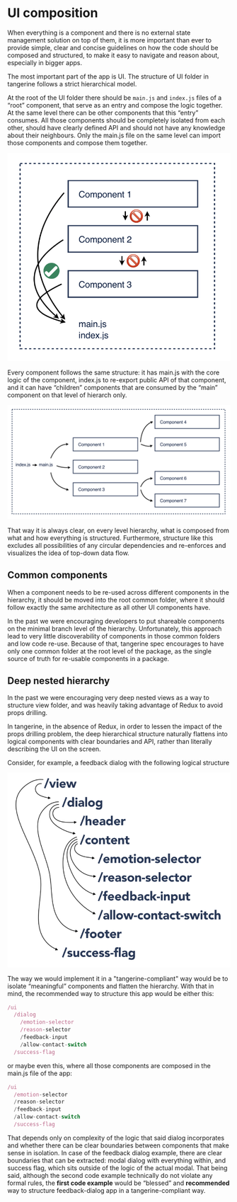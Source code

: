 # UI composition

When everything is a component and there is no external state management solution on top of them, it
is more important than ever to provide simple, clear and concise guidelines on how the code should
be composed and structured, to make it easy to navigate and reason about, especially in bigger apps.

The most important part of the app is UI. The structure of UI folder in tangerine follows a strict
hierarchical model.

At the root of the UI folder there should be `main.js` and `index.js` files of a “root” component,
that serve as an entry and compose the logic together. At the same level there can be other
components that this “entry” consumes. All those components should be completely isolated from each
other, should have clearly defined API and should not have any knowledge about their neighbours.
Only the main.js file on the same level can import those components and compose them together.

![UI composition-simple example](assets/ui-composition.png)

Every component follows the same structure: it has main.js with the core logic of the component,
index.js to re-export public API of that component, and it can have “children” components that are
consumed by the “main” component on that level of hierarch only.

![UI composition - big example](assets/ui-composition-2.png)

That way it is always clear, on every level hierarchy, what is composed from what and how everything
is structured. Furthermore, structure like this excludes all possibilities of any circular
dependencies and re-enforces and visualizes the idea of top-down data flow.

## Common components

When a component needs to be re-used across different components in the hierarchy, it should be
moved into the root common folder, where it should follow exactly the same architecture as all other
UI components have.

In the past we were encouraging developers to put shareable components on the minimal branch level
of the hierarchy. Unfortunately, this approach lead to very little discoverability of components in
those common folders and low code re-use. Because of that, tangerine spec encourages to have only
one common folder at the root level of the package, as the single source of truth for re-usable
components in a package.

## Deep nested hierarchy

In the past we were encouraging very deep nested views as a way to structure view folder, and was
heavily taking advantage of Redux to avoid props drilling.

In tangerine, in the absence of Redux, in order to lessen the impact of the props drilling problem,
the deep hierarchical structure naturally flattens into logical components with clear boundaries and
API, rather than literally describing the UI on the screen.

Consider, for example, a feedback dialog with the following logical structure

![UI composition - closer to reality](assets/feedback.png)

The way we would implement it in a "tangerine-compliant" way would be to isolate “meaningful”
components and flatten the hierarchy. With that in mind, the recommended way to structure this app
would be either this:

```javascript
/ui
  /dialog
    /emotion-selector
    /reason-selector
    /feedback-input
    /allow-contact-switch
  /success-flag
```

or maybe even this, where all those components are composed in the main.js file of the app:

```javascript
/ui
  /emotion-selector
  /reason-selector
  /feedback-input
  /allow-contact-switch
  /success-flag
```

That depends only on complexity of the logic that said dialog incorporates and whether there can be
clear boundaries between components that make sense in isolation. In case of the feedback dialog
example, there are clear boundaries that can be extracted: modal dialog with everything within, and
success flag, which sits outside of the logic of the actual modal. That being said, although the
second code example technically do not violate any formal rules, the **first code example** would be
“blessed” and **recommended** way to structure feedback-dialog app in a tangerine-compliant way.
